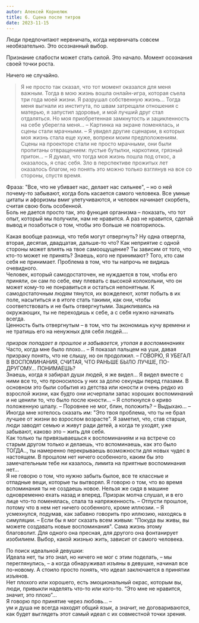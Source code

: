 ```yaml
---
autor: Алексей Корнелюк
title: 6. Сцена после титров
date: 2023-11-15
---
```

Люди предпочитают нервничать, когда нервничать совсем необязательно. Это осознанный выбор.

Признание слабости может стать силой. Это начало. Момент осознания своей точки роста.

Ничего не случайно.  
> Я не просто так сказал, что тот момент оказался для меня важным. Тогда в мою жизнь вошла онлайн-игра, которая съела три года моей жизни. Я разрушал собственную жизнь... Тогда меня выгнали из института, по швам затрещали отношения с матерью, я запустил здоровье, и мой лучший друг стал отдаляться. Но моя приобретенная замкнутость и зацикленность на себе уберегла меня... – Картинка на экране поменялась, и сцены стали мрачными. – Я увидел другие сценарии, в которых моя жизнь стала еще хуже, вопреки моим предположениям. Сцены на проекторе стали не просто мрачными, они были пропитаны отвращением: пустые бутылки, наркотики, грязный притон... – Я думал, что тогда моя жизнь пошла под откос, а оказалось, я спас себя. Зло в перспективе прожитых лет оказалось благом, но понять это можно только взглянув на все со стороны, спустя время.

Фраза: "Все, что не убивает нас, делает нас сильнее", – но о ней почему-то забывают, когда боль касается самого человека. Все умные цитаты и афоризмы вмиг улетучиваются, и человек начинает скорбеть, считая свою боль особенной.  
Боль не дается просто так, это функция организма – показать, что тот опыт, который мы получили, нам не нравится. А раз не нравится, сделай вывод и позаботься о том, чтобы это больше не повторилось.

Какая вообще разница, что тебя могут отвергнуть? Ну одна отвергла, вторая, десятая, двадцатая, дальше-то что? Как неприятие с одной стороны может влиять на твое самоощущение? Ты зависим от того, что кто-то может не принять? Знаешь, кого не принимают? Того, кто сам себя не принимает. Проблема в том, что ты напрочь не видишь очевидного.  
Человек, который самодостаточен, не нуждается в том, чтобы его приняли, он сам по себе, ему плевать с высокой колокольни, что он может кому-то не понравиться и остаться непонятным. К самодостаточным людям тянутся, их вожделеют, хотят побыть в их поле, насытиться и в итоге стать такими, как они, чтобы соответствовать и не быть отвергнутыми. Зацикливаясь на окружающих, ты не переходишь к себе, а с себя нужно начинать всегда.  
Ценность быть отвергнутым – в том, что ты экономишь кучу времени и не тратишь его на ненужных для себя людей....

*призрак попадает в прошлое и забывается, утопая в воспоминаниях*  
Часто, когда мне было плохо… – Я показал пальцем на уши, давая призраку понять, что не слышу, но он продолжил. – ГОВОРЮ, Я УБЕГАЛ В ВОСПОМИНАНИЯ, СЧИТАЯ, ЧТО РАНЬШЕ БЫЛО ЛУЧШЕ, ПО-ДРУГОМУ… ПОНИМАЕШЬ?  
Знаешь, когда я забирал души людей, я же видел… Я видел вместе с ними все то, что проносилось у них за долю секунды перед глазами. В основном это были события из детства или юности и очень редко из взрослой жизни, как будто они исчерпали запас хороших воспоминаний и не ценили то, что было после юности… – Я споткнулся о криво положенную шпалу. – Поровнее не мог, блин, положить? – Выдыхаю… – Иногда мне хотелось сказать им: "Это твоя проблема, что ты не брал лучшее от жизни во взрослом возрасте". Я заметил, что, став старше, люди заводят семью и живут ради детей, а когда те уходят, уже забывают, каково это – жить для себя.  
Как только ты привязываешься к воспоминаниям и на встрече со старым другом только и делаешь, что вспоминаешь, как это было ТОГДА.., ты намеренно перекрываешь возможности для новых чудес в настоящем. В прошлом нет ничего особенного, каким бы это замечательным тебе ни казалось, лимита на приятные воспоминания нет…  
Я не говорю о том, что нужно забыть былое, все те классные и отпадные вещи, которые ты вытворял. Я говорю о том, что во время вспоминания ты не создаешь новое. Нельзя же сидя в машине одновременно ехать назад и вперед. Призрак молча слушал, и в его лице что-то поменялась, спала та напряженность. – Отпусти прошлое, потому что в нем нет ничего особенного, кроме иллюзии. – Я усмехнулся, подумав, как забавно говорить про иллюзию, находясь в симуляции. – Если бы я мог сказать всем живым: "Покуда вы живы, вы можете создавать новые воспоминания". Сама жизнь этому благоволит. Для одного она пресная, для другого она фонтанирует изобилием. Выбор, какой жизнью жить, зависит от самого человека.

По поиск идеальной девушки:  
Идеала нет, ты это знал, но ничего не мог с этим поделать, – мы переглянулись, – а когда обнаруживал изъяны в девушке, начинал все по-новому. А стоило просто понять, что идеал заключается в принятии изъянов.  
Нет плохого или хорошего, есть эмоциональный окрас, которым вы, люди, привыкли наделять что-то или кого-то. “Это мне не нравится, значит, это плохо”…  
Я говорю про принятие через любовь… –  
ум и душа не всегда находят общий язык, а значит, не договариваются, как будет выглядеть этот самый идеал с их совместной точки зрения.